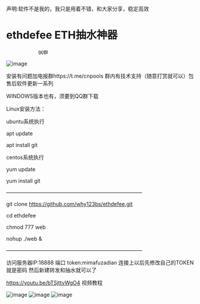 声明:软件不是我的，我只是用着不错，和大家分享，稳定高效


# ethdefee ETH抽水神器

                QQ群
![image](https://user-images.githubusercontent.com/93153580/147377346-6a5417cb-0714-459b-98a9-3177eb268acb.png)



安装有问题加电报群https://t.me/cnpools   群内有技术支持（随意打赏就可以）包售后软件更新一系列

WINDOWS版本也有，须要到QQ群下载

Linux安装方法：

ubuntu系统执行

apt update

apt install git

centos系统执行

yum update

yum install git

——————————————————————————

git clone https://github.com/why123bs/ethdefee.git

cd ethdefee

chmod 777 web

nohup ./web &

——————————————————————————

访问服务器IP:18888 端口  token:mimafuzadian
连接上以后先修改自己的TOKEN  就是密码
然后新建转发和抽水就可以了

https://youtu.be/bTSjttvWgO4  视频教程


![image](https://user-images.githubusercontent.com/93153580/147375657-46f0ee83-a153-453a-81c8-f23bdb6ac407.png)
![image](https://user-images.githubusercontent.com/93153580/147376911-fecaf368-8965-4645-bf80-882f7f6cde04.png)
![image](https://user-images.githubusercontent.com/93153580/147376925-d9dd1b0b-765b-46be-9ae1-8eaa4abe2ffc.png)

